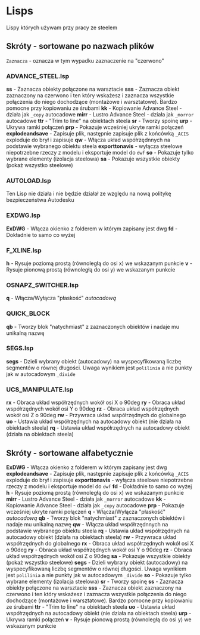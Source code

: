 # Lisps

Lispy których używam przy pracy ze steelem


## Skróty - sortowane po nazwach plików

`Zaznacza` - oznacza w tym wypadku zaznaczenie na "czerwono"

### ADVANCE_STEEL.lsp

**ss** - Zaznacza obiekty połączone na warsztacie
**sss** - Zaznacza obiekt zaznaczony na czerwono i ten który wskażesz i zaznacza wszystkie połączenia do niego dochodzące (montażowe i warsztatowe). Bardzo pomocne przy kopiowaniu ze śrubami
**kk** - Kopiowanie Advance Steel - działa jak `_copy` autocadowe
**mirr** - Lustro Advance Steel - działa jak `_morror` autocadowe
**ttr** - "Trim to line" na obiektach steela
**sr** - Tworzy spoinę
**urp** - Ukrywa ramki połączeń
**prp** - Pokazuje wcześniej ukryte ramki połączeń
**explodeandsave** - Zapisuje plik, następnie zapisuje plik z końcówką `_ACIS` exploduje do brył i zapisuje
**qw** - Włącza układ współrzędnnych na podstawie wybranego obiektu steela
**exporttonavis** - wyłącza steelowe niepotrzebne rzeczy z modelu i eksportuje model do `dwf`
**so** - Pokazuje tylko wybrane elementy (izolacja steelowa)
**sa** - Pokazuje wszystkie obiekty (pokaż wszystko steelowe)

### AUTOLOAD.lsp

Ten Lisp nie działa i nie będzie działał ze względu na nową politykę bezpieczeństwa Autodesku

### EXDWG.lsp

**ExDWG** - Włącza okienko z folderem w którym zapisany jest dwg
**fd** - Dokładnie to samo co wyżej

### F_XLINE.lsp

**h** - Rysuje poziomą prostą (równoległą do osi x) we wskazanym punkcie
**v** - Rysuje pionową prostą (równoległą do osi y) we wskazanym punkcie

### OSNAPZ_SWITCHER.lsp

**q** - Włącza/Wyłącza "płaskość" _autocadową_

### QUICK_BLOCK
**qb** - Tworzy blok "natychmiast" z zaznaczonych obiektów i nadaje mu unikalną nazwę

### SEGS.lsp

**segs** - Dzieli wybrany obiekt (autocadowy) na wyspecyfikowaną liczbę segmentów o równej długości. Uwaga wynikiem jest `polilinia` a nie punkty jak w autocadowym `_divide`

### UCS_MANIPULATE.lsp

**rx** - Obraca układ współrzędnych wokół osi X o 90deg
**ry** - Obraca układ współrzędnych wokół osi Y o 90deg
**rz** - Obraca układ współrzędnych wokół osi Z o 90deg
**rw** - Przywraca układ współrzędnych do globalnego
**uo** - Ustawia układ współrzędnych na autocadowy obiekt (nie działa na obiektach steela)
**rq** - Ustawia układ współrzędnych na autocadowy obiekt (działa na obiektach steela)

## Skróty - sortowane alfabetycznie

**ExDWG** - Włącza okienko z folderem w którym zapisany jest dwg
**explodeandsave** - Zapisuje plik, następnie zapisuje plik z końcówką `_ACIS` exploduje do brył i zapisuje
**exporttonavis** - wyłącza steelowe niepotrzebne rzeczy z modelu i eksportuje model do `dwf`
**fd** - Dokładnie to samo co wyżej
**h** - Rysuje poziomą prostą (równoległą do osi x) we wskazanym punkcie
**mirr** - Lustro Advance Steel - działa jak `_morror` autocadowe
**kk** - Kopiowanie Advance Steel - działa jak `_copy` autocadowe
**prp** - Pokazuje wcześniej ukryte ramki połączeń
**q** - Włącza/Wyłącza "płaskość" _autocadową_
**qb** - Tworzy blok "natychmiast" z zaznaczonych obiektów i nadaje mu unikalną nazwę
**qw** - Włącza układ współrzędnnych na podstawie wybranego obiektu steela
**rq** - Ustawia układ współrzędnych na autocadowy obiekt (działa na obiektach steela)
**rw** - Przywraca układ współrzędnych do globalnego
**rx** - Obraca układ współrzędnych wokół osi X o 90deg
**ry** - Obraca układ współrzędnych wokół osi Y o 90deg
**rz** - Obraca układ współrzędnych wokół osi Z o 90deg
**sa** - Pokazuje wszystkie obiekty (pokaż wszystko steelowe)
**segs** - Dzieli wybrany obiekt (autocadowy) na wyspecyfikowaną liczbę segmentów o równej długości. Uwaga wynikiem jest `polilinia` a nie punkty jak w autocadowym `_divide`
**so** - Pokazuje tylko wybrane elementy (izolacja steelowa)
**sr** - Tworzy spoinę
**ss** - Zaznacza obiekty połączone na warsztacie
**sss** - Zaznacza obiekt zaznaczony na czerwono i ten który wskażesz i zaznacza wszystkie połączenia do niego dochodzące (montażowe i warsztatowe). Bardzo pomocne przy kopiowaniu ze śrubami
**ttr** - "Trim to line" na obiektach steela
**uo** - Ustawia układ współrzędnych na autocadowy obiekt (nie działa na obiektach steela)
**urp** - Ukrywa ramki połączeń
**v** - Rysuje pionową prostą (równoległą do osi y) we wskazanym punkcie
